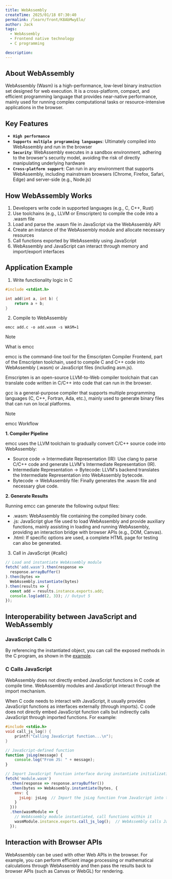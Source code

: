 ```yaml
---
title: WebAssembly
createTime: 2025/01/18 07:30:40
permalink: /learn/front/K8AbMwyElo/
author: Jack
tags:
  - WebAssembly
  - Frontend native technology
  - C programming

description: 
---
```


## About WebAssembly

WebAssembly (Wasm) is a high-performance, low-level binary instruction set designed for web execution. It is a cross-platform, compact, and efficient programming language that provides near-native performance, mainly used for running complex computational tasks or resource-intensive applications in the browser.

## Key Features

- **`High performance`**
- **`Supports multiple programming languages`**: Ultimately compiled into WebAssembly and run in the browser
- **`Security`**: WebAssembly executes in a sandbox environment, adhering to the browser's security model, avoiding the risk of directly manipulating underlying hardware
- **`Cross-platform support`**: Can run in any environment that supports WebAssembly, including mainstream browsers (Chrome, Firefox, Safari, Edge) and server-side (e.g., Node.js)

## How WebAssembly Works

1. Developers write code in supported languages (e.g., C, C++, Rust)
2. Use toolchains (e.g., LLVM or Emscripten) to compile the code into a .wasm file
3. Load and parse the .wasm file in JavaScript via the WebAssembly API
4. Create an instance of the WebAssembly module and allocate necessary resources
5. Call functions exported by WebAssembly using JavaScript
6. WebAssembly and JavaScript can interact through memory and import/export interfaces

## Application Example

1. Write functionality logic in C
   
```C
#include <stdint.h>

int add(int a, int b) {
    return a + b;
}
```

2. Compile to WebAssembly
```Shell
emcc add.c -o add.wasm -s WASM=1
```
>[!NOTE]
>What is emcc
>
> emcc is the command-line tool for the Emscripten Compiler Frontend, part of the Emscripten toolchain, used to compile C and C++ code into WebAssembly (.wasm) or JavaScript files (including asm.js).
>
> Emscripten is an open-source LLVM-to-Web compiler toolchain that can translate code written in C/C++ into code that can run in the browser.
>
> gcc is a general-purpose compiler that supports multiple programming languages (C, C++, Fortran, Ada, etc.), mainly used to generate binary files that can run on local platforms.

>[!NOTE]
>emcc Workflow
>
> **1. Compiler Pipeline**
> 
> emcc uses the LLVM toolchain to gradually convert C/C++ source code into WebAssembly:
> - Source code → Intermediate Representation (IR): Use clang to parse C/C++ code and generate LLVM's Intermediate Representation (IR).
> - Intermediate Representation → Bytecode: LLVM's backend translates the Intermediate Representation into WebAssembly bytecode.
> - Bytecode → WebAssembly file: Finally generates the .wasm file and necessary glue code.
>
> **2. Generate Results**
> 
> Running emcc can generate the following output files:
>- .wasm: WebAssembly file containing the compiled binary code.
>- .js: JavaScript glue file used to load WebAssembly and provide auxiliary functions, mainly assisting in loading and running WebAssembly, providing an interaction bridge with browser APIs (e.g., DOM, Canvas).
>- .html: If specific options are used, a complete HTML page for testing can also be generated.

3. Call in JavaScript {#callc}
```JavaScript
// Load and instantiate WebAssembly module
fetch('add.wasm').then(response =>
  response.arrayBuffer()
).then(bytes =>
  WebAssembly.instantiate(bytes)
).then(results => {
  const add = results.instance.exports.add;
  console.log(add(2, 3)); // Output 5
});
```

## Interoperability between JavaScript and WebAssembly

### JavaScript Calls C

By referencing the instantiated object, you can call the exposed methods in the C program, as shown in the [example](#callc).

### C Calls JavaScript

WebAssembly does not directly embed JavaScript functions in C code at compile time. WebAssembly modules and JavaScript interact through the import mechanism.

When C code needs to interact with JavaScript, it usually provides JavaScript functions as interfaces externally (through imports). C code does not directly embed JavaScript function calls but indirectly calls JavaScript through imported functions. For example:

```C
#include <stdio.h>
void call_js_log() {
    printf("Calling JavaScript function...\n");
}
```
```Javascript
// JavaScript-defined function
function jsLog(message) {
    console.log("From JS: " + message);
}

// Import JavaScript function interface during instantiate initialization
fetch('module.wasm')
  .then(response => response.arrayBuffer())
  .then(bytes => WebAssembly.instantiate(bytes, {
    env: {
      jsLog: jsLog  // Import the jsLog function from JavaScript into the WebAssembly module
    }
  }))
  .then(wasmModule => {
    // WebAssembly module instantiated, call functions within it
    wasmModule.instance.exports.call_js_log();  // WebAssembly calls JavaScript function
  });
```

## Interaction with Browser APIs

WebAssembly can be used with other Web APIs in the browser. For example, you can perform efficient image processing or mathematical calculations through WebAssembly and then pass the results back to browser APIs (such as Canvas or WebGL) for rendering.